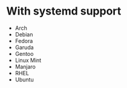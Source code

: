 # With systemd support

- Arch
- Debian
- Fedora
- Garuda
- Gentoo
- Linux Mint
- Manjaro
- RHEL
- Ubuntu
